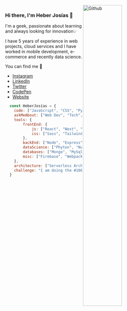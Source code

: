 <img width="50%" align="right" alt="Github" src="https://heberjosias.com/img/hero.svg" />

### Hi there, I'm Heber Josías 👋
I'm a geek, passionate about learning and always looking for innovation💡

I have 5 years of experience in web projects, cloud services and I have worked in mobile development, e-commerce and recently data science.

You can find me 🔭
- [Instagram](https://www.instagram.com/josiasheber/)
- [LinkedIn](https://www.linkedin.com/in/heberjosias/)
- [Twitter](https://twitter.com/josiasheber/)
- [CodePen](https://codepen.io/heberjosias/)
- [Website](https://heberjosias.com/)


```js
  const HeberJosías = {
    code: ["JavaScript", "CSS", "Python"],
    askMeAbout: ["Web Dev", "Tech", "Data Science"],
    tools: {
        frontEnd: {
            js: ["React", "Next", "Gatsby", "Vue", "Nuxt"],
            css: ["Sass", "Tailwind", "Materialize", "Vuetify", "Bootstrap"]
        },
        backEnd: ["Node", "Express", "PHP"],
        dataScience: ["Phyton", "NumPy", "Pandas", "Jupyter", "PowerBI"],
        databases: ["Mongo", "MySql", "SqlServer"],
        misc: ["Firebase", "Webpack", "Gulp", "Jest"]
    },
    architecture: ["Serverless Architecture", "Progressive Web applications", "Single Page Applications"],    
    challenge: "I am doing the #100DaysOfCode challenge focused on React and Next"
  }
```


